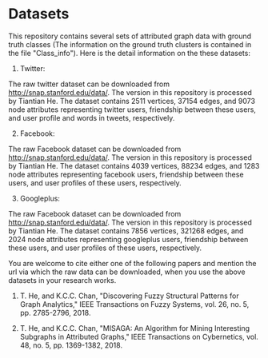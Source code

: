 # Datasets
This repository contains several sets of attributed graph data with ground truth classes (The information on the ground truth clusters is contained in the file "Class_info").
Here is the detail information on the these datasets:

1. Twitter:

The raw twitter dataset can be downloaded from http://snap.stanford.edu/data/. The version in this repository is processed by Tiantian He. The dataset contains 2511 vertices, 37154 edges, and 9073 node attributes representing twitter users, friendship between these users, and user profile and words in tweets, respectively.

2. Facebook:

The raw Facebook dataset can be downloaded from http://snap.stanford.edu/data/. The version in this repository is processed by Tiantian He. The dataset contains 4039 vertices, 88234 edges, and 1283 node attributes representing facebook users, friendship between these users, and user profiles of these users, respectively.

3. Googleplus:

The raw Facebook dataset can be downloaded from http://snap.stanford.edu/data/. The version in this repository is processed by Tiantian He. The dataset contains 7856 vertices, 321268 edges, and 2024 node attributes representing googleplus users, friendship between these users, and user profiles of these users, respectively.


You are welcome to cite either one of the following papers and mention the url via which the raw data can be downloaded, when you use the above datasets in your research works.

1.  T. He, and K.C.C. Chan, "Discovering Fuzzy Structural Patterns for Graph Analytics," IEEE Transactions on Fuzzy Systems, vol. 26, no. 5, pp. 2785-2796, 2018.

2.  T. He, and K.C.C. Chan, "MISAGA: An Algorithm for Mining Interesting Subgraphs in Attributed Graphs," IEEE Transactions on Cybernetics, vol. 48, no. 5, pp. 1369-1382, 2018.
